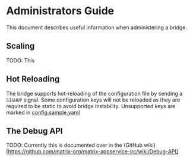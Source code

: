 # Administrators Guide

This document describes useful information when administering a bridge. 

## Scaling

TODO: This

## Hot Reloading

The bridge supports hot-reloading of the configuration file by sending a `SIGHUP` signal. Some configuration keys will
not be reloaded as they are required to be static to avoid bridge instability. Unsupported keys are marked in
[config.sample.yaml](https://github.com/matrix-org/matrix-appservice-irc/blob/develop/config.sample.yaml)

## The Debug API

TODO: Currently this is documented over in the (GitHub wiki)[https://github.com/matrix-org/matrix-appservice-irc/wiki/Debug-API]